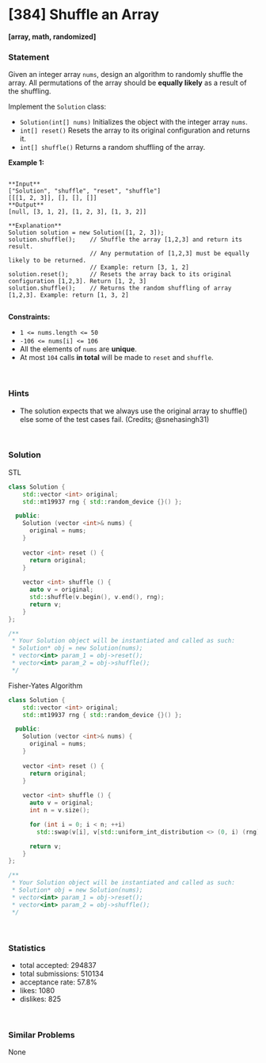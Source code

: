 # [384] Shuffle an Array

**[array, math, randomized]**

### Statement

Given an integer array `nums`, design an algorithm to randomly shuffle the array. All permutations of the array should be **equally likely** as a result of the shuffling.

Implement the `Solution` class:

* `Solution(int[] nums)` Initializes the object with the integer array `nums`.
* `int[] reset()` Resets the array to its original configuration and returns it.
* `int[] shuffle()` Returns a random shuffling of the array.


**Example 1:**

```

**Input**
["Solution", "shuffle", "reset", "shuffle"]
[[[1, 2, 3]], [], [], []]
**Output**
[null, [3, 1, 2], [1, 2, 3], [1, 3, 2]]

**Explanation**
Solution solution = new Solution([1, 2, 3]);
solution.shuffle();    // Shuffle the array [1,2,3] and return its result.
                       // Any permutation of [1,2,3] must be equally likely to be returned.
                       // Example: return [3, 1, 2]
solution.reset();      // Resets the array back to its original configuration [1,2,3]. Return [1, 2, 3]
solution.shuffle();    // Returns the random shuffling of array [1,2,3]. Example: return [1, 3, 2]


```

**Constraints:**
* `1 <= nums.length <= 50`
* `-106 <= nums[i] <= 106`
* All the elements of `nums` are **unique**.
* At most `104` calls **in total** will be made to `reset` and `shuffle`.


<br>

### Hints

- The solution expects that we always use the original array to shuffle() else some of the test cases fail. (Credits; @snehasingh31)

<br>

### Solution

STL

```cpp
class Solution {
    std::vector <int> original;
    std::mt19937 rng { std::random_device {}() };

  public:
    Solution (vector <int>& nums) {
      original = nums;
    }
    
    vector <int> reset () {
      return original;
    }
    
    vector <int> shuffle () {
      auto v = original;
      std::shuffle(v.begin(), v.end(), rng);
      return v;
    }
};

/**
 * Your Solution object will be instantiated and called as such:
 * Solution* obj = new Solution(nums);
 * vector<int> param_1 = obj->reset();
 * vector<int> param_2 = obj->shuffle();
 */
```

Fisher-Yates Algorithm

```cpp
class Solution {
    std::vector <int> original;
    std::mt19937 rng { std::random_device {}() };

  public:
    Solution (vector <int>& nums) {
      original = nums;
    }
    
    vector <int> reset () {
      return original;
    }
    
    vector <int> shuffle () {
      auto v = original;
      int n = v.size();

      for (int i = 0; i < n; ++i)
        std::swap(v[i], v[std::uniform_int_distribution <> (0, i) (rng)]);

      return v;
    }
};

/**
 * Your Solution object will be instantiated and called as such:
 * Solution* obj = new Solution(nums);
 * vector<int> param_1 = obj->reset();
 * vector<int> param_2 = obj->shuffle();
 */
```

<br>

### Statistics

- total accepted: 294837
- total submissions: 510134
- acceptance rate: 57.8%
- likes: 1080
- dislikes: 825

<br>

### Similar Problems

None
